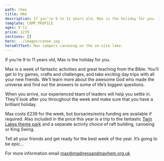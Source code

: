 ```yaml
---
path: /max
title: MAX
description: If you’re 9 to 11 years old, Max is the holiday for you. It's a week of fantastic activities and great teaching from the Bible.
template: CAMP_PROFILE
ages: 9-11
price: £239
sections: []
hero: ../images/canoe.jpg
heroAltText: Max campers canoeing on the on-site lake.
---
```


If you’re 9 to 11 years old, Max is the holiday for you.

Max is a week of fantastic activities and great teaching from the Bible. You’ll get to try games, crafts and challenges, and take exciting day trips with all your new friends. We’ll learn more about the awesome God who made the universe and find out the answers to some of life’s biggest questions.

When you arrive, our experienced team of leaders will help you settle in. They’ll look after you throughout the week and make sure that you have a brilliant holiday.

Max costs £239 for the week, but bursaries/extra funding are available if required. Also included in the price this year is a trip to the fantastic [Twin Lakes theme park](https://www.twinlakespark.co.uk/) and a separate activity choice of raft building, canoeing or King Swing.

Tell all your friends and get ready for the best week of the year. It’s going to be
epic...

For more information email <max@madnessandmayhem.org.uk>

